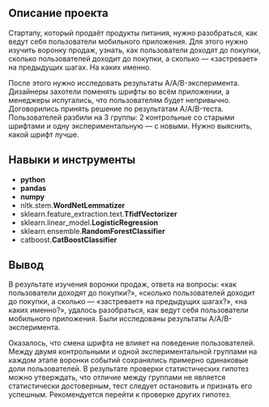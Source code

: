 ## Описание проекта

Стартапу, который продаёт продукты питания, нужно разобраться, как ведут себя пользователи мобильного приложения. 
Для этого нужно изучить воронку продаж, узнать, как пользователи доходят до покупки, сколько пользователей доходит до покупки, а сколько — «застревает» на предыдущих шагах. На каких именно.

После этого нужно исследовать результаты A/A/B-эксперимента. Дизайнеры захотели поменять шрифты во всём приложении, а менеджеры испугались, что пользователям будет непривычно. Договорились принять решение по результатам A/A/B-теста. Пользователей разбили на 3 группы: 2 контрольные со старыми шрифтами и одну экспериментальную — с новыми. Нужно выяснить, какой шрифт лучше.

## Навыки и инструменты

- **python**
- **pandas**
- **numpy**
- nltk.stem.**WordNetLemmatizer**
- sklearn.feature_extraction.text.**TfidfVectorizer**
- sklearn.linear_model.**LogisticRegression**
- sklearn.ensemble.**RandomForestClassifier**
- catboost.**CatBoostClassifier**



## Вывод

В результате изучения воронки продаж, ответа на вопросы: «как пользователи доходят до покупки?», «сколько пользователей доходит до покупки, а сколько — «застревает» на предыдущих шагах?», «на каких именно?», удалось разобраться, как ведут себя пользователи мобильного приложения. Были исследованы результаты A/A/B-эксперимента.

Оказалось, что смена шрифта не влияет на поведение пользователей. Между двумя контрольными и одной экспериментальной группами на каждом этапе воронки событий сохранялись примерно одинаковые доли пользователей. В результате проверки статистических гипотез можно утверждать, что отличие между группами не является статистически достоверным, тест следует остановить и признать его успешным. Рекомендуется перейти к проверке других гипотез.